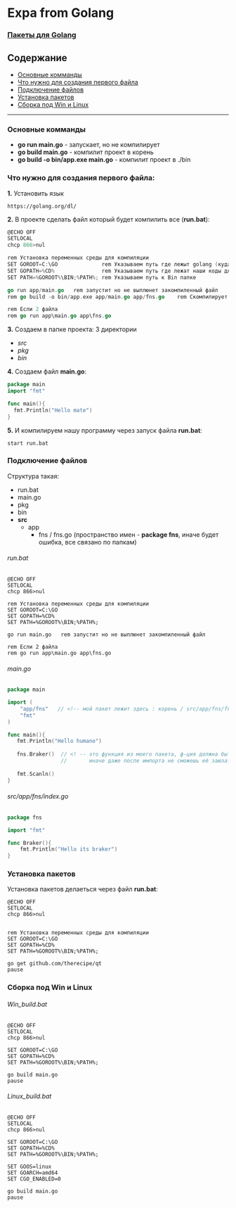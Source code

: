 # Expa from Golang

### [Пакеты для Golang](https://godoc.org/)


## Содержание
* [Основные комманды](#Основные-комманды)
* [Что нужно для создания первого файла](#Что-нужно-для-создания-первого-файла)
* [Подключение файлов](#Подключение-файлов)
* [Установка пакетов](#Установка-пакетов)
* [Сборка под Win и Linux](#Сборка-под-win-и-linux)

---

### Основные комманды
* **go run main.go** - запускает, но не компилирует
* **go build main.go** - компилит проект в корень
* **go build -o bin/app.exe main.go** - компилит проект в ./bin

### Что нужно для создания первого файла:
**1.** Установить язык
```
https://golang.org/dl/
```
**2.** В проекте сделать файл который будет компилить все (**run.bat**):
```go
@ECHO OFF
SETLOCAL
chcp 866>nul

rem Установка переменных среды для компиляции
SET GOROOT=C:\GO              rem Указываем путь где лежыт golang (куда был установлен)
SET GOPATH=%CD%               rem Указываем путь где лежат наши коды для компиляции
SET PATH=%GOROOT%\BIN;%PATH%; rem Указываем путь к Bin папке

go run app/main.go   rem запустит но не выплюнет закомпиленный файл
rem go build -o bin/app.exe app/main.go app/fns.go    rem Скомпилирует и положит в bin/

rem Если 2 файла
rem go run app\main.go app\fns.go
```

**3.** Создаем в папке проекта: 3 директории
  + *src*
  + *pkg*
  + *bin*
  
**4.** Создаем файл **main.go**:
```go
package main
import "fmt"

func main(){
  fmt.Println("Hello mate")
}
```
  
**5.** И компилируем нашу программу через запуск файла **run.bat**:
```
start run.bat
```


### Подключение файлов
Структура такая:
* run.bat
* main.go
* pkg
* bin
* **src**
   + app
        - fns / fns.go (пространство имен - **package fns**, иначе будет ошибка, все связано по папкам) 




###### run.bat
```batch
@ECHO OFF
SETLOCAL
chcp 866>nul

rem Установка переменных среды для компиляции
SET GOROOT=C:\GO             
SET GOPATH=%CD%               
SET PATH=%GOROOT%\BIN;%PATH%; 

go run main.go   rem запустит но не выплюнет закомпиленный файл

rem Если 2 файла
rem go run app\main.go app\fns.go
```

###### main.go
```go
package main

import (
    "app/fns"   // <!-- мой пакет лежит здесь : корень / src/app/fns/fns.go (где )
    "fmt"
)

func main(){
   fmt.Println("Hello humano")
   
   fns.Braker()  // <! -- это функция из моего пакета, ф-ция должна быть с Большой буквы, 
                 //       иначе даже после импорта не сможешь её заюзать
   
   fmt.Scanln()
}
```

###### src/app/fns/index.go
```go
package fns

import "fmt"

func Braker(){
    fmt.Println("Hello its braker")
}
```



### Установка пакетов
Установка пакетов делаеться через файл **run.bat**:
```batch
@ECHO OFF
SETLOCAL
chcp 866>nul


rem Установка переменных среды для компиляции
SET GOROOT=C:\GO
SET GOPATH=%CD%
SET PATH=%GOROOT%\BIN;%PATH%;

go get github.com/therecipe/qt
pause
```


  
### Сборка под Win и Linux
###### Win_build.bat
```batch
@ECHO OFF
SETLOCAL
chcp 866>nul

SET GOROOT=C:\GO
SET GOPATH=%CD%
SET PATH=%GOROOT%\BIN;%PATH%;

go build main.go
pause
```

###### Linux_build.bat
```batch
@ECHO OFF
SETLOCAL
chcp 866>nul

SET GOROOT=C:\GO
SET GOPATH=%CD%
SET PATH=%GOROOT%\BIN;%PATH%;

SET GOOS=linux
SET GOARCH=amd64
SET CGO_ENABLED=0

go build main.go
pause


```


  
  
